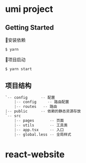 # umi project

## Getting Started

🎉安装依赖

```bash
$ yarn
```

🎉项目启动

```bash
$ yarn start
```

## 项目结构

```s
`-- config      -- 配置
    |-- config     -- 路由配置
    |-- routes   -- 路由
|-- public      -- 依赖的静态资源存放
`-- src
    |-- pages       -- 页面
    |-- utils       -- 工具类
    |-- app.tsx     -- 入口
    |-- global.less -- 全局样式
```

# react-website
